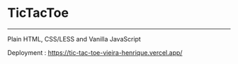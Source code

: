 # TicTacToe

---

Plain HTML, CSS/LESS and Vanilla JavaScript

Deployment : https://tic-tac-toe-vieira-henrique.vercel.app/
